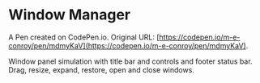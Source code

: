 # Window Manager

A Pen created on CodePen.io. Original URL: [https://codepen.io/m-e-conroy/pen/mdmyKaV](https://codepen.io/m-e-conroy/pen/mdmyKaV).

Window panel simulation with title bar and controls and footer status bar.  Drag, resize, expand, restore, open and close windows.
